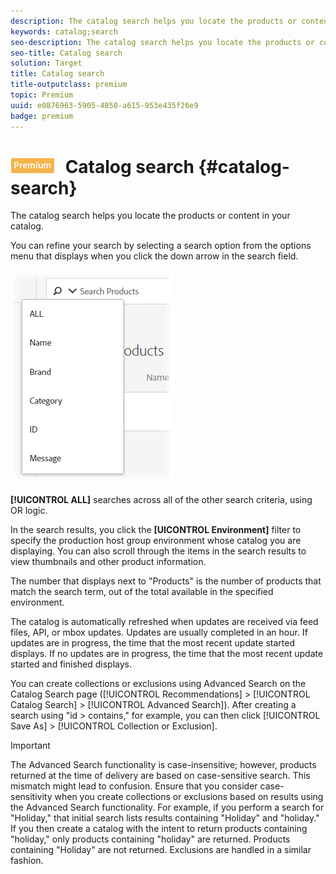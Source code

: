 ```yaml
---
description: The catalog search helps you locate the products or content in your catalog.
keywords: catalog;search
seo-description: The catalog search helps you locate the products or content in your catalog.
seo-title: Catalog search
solution: Target
title: Catalog search
title-outputclass: premium
topic: Premium
uuid: e0876963-5905-4850-a615-953e435f26e9
badge: premium
---
```


# ![PREMIUM](/help/assets/premium.png) Catalog search {#catalog-search}

The catalog search helps you locate the products or content in your catalog.

You can refine your search by selecting a search option from the options menu that displays when you click the down arrow in the search field.

![](assets/searchproductsmenu.png)

**[!UICONTROL ALL]** searches across all of the other search criteria, using OR logic.

In the search results, you click the **[UICONTROL Environment]** filter to specify the production host group environment whose catalog you are displaying. You can also scroll through the items in the search results to view thumbnails and other product information.

The number that displays next to "Products" is the number of products that match the search term, out of the total available in the specified environment.

The catalog is automatically refreshed when updates are received via feed files, API, or mbox updates. Updates are usually completed in an hour. If updates are in progress, the time that the most recent update started displays. If no updates are in progress, the time that the most recent update started and finished displays.

You can create collections or exclusions using Advanced Search on the Catalog Search page ([!UICONTROL Recommendations] > [!UICONTROL Catalog Search] > [!UICONTROL Advanced Search]). After creating a search using "id > contains," for example, you can then click [!UICONTROL Save As] > [!UICONTROL Collection or Exclusion].

>[!IMPORTANT]
>
>The Advanced Search functionality is case-insensitive; however, products returned at the time of delivery are based on case-sensitive search. This mismatch might lead to confusion. Ensure that you consider case-sensitivity when you create collections or exclusions based on results using the Advanced Search functionality. For example, if you perform a search for "Holiday," that initial search lists results containing "Holiday" and "holiday." If you then create a catalog with the intent to return products containing "holiday," only products containing "holiday" are returned. Products containing "Holiday" are not returned. Exclusions are handled in a similar fashion.
